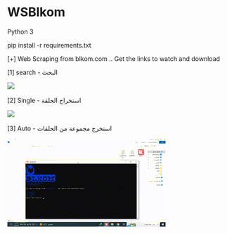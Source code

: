 # WSBlkom

Python 3

pip install -r requirements.txt

[+] Web Scraping from blkom.com .. Get the links to watch and download

[1] search - البحث 

![](1.gif)

[2] Single - استخراج الحلقة

![](2.gif)

[3] Auto - استخرج مجموعة من الحلقات

![](3.gif)
